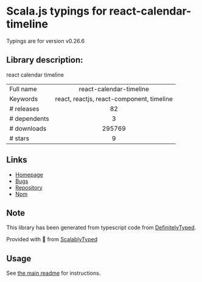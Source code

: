 
# Scala.js typings for react-calendar-timeline

Typings are for version v0.26.6

## Library description:
react calendar timeline

|                    |                 |
| ------------------ | :-------------: |
| Full name          | react-calendar-timeline |
| Keywords           | react, reactjs, react-component, timeline |
| # releases         | 82 |
| # dependents       | 3 |
| # downloads        | 295769 |
| # stars            | 9 |

## Links
- [Homepage](https://github.com/namespace-ee/react-calendar-timeline)
- [Bugs](https://github.com/namespace-ee/react-calendar-timeline/issues)
- [Repository](https://github.com/namespace-ee/react-calendar-timeline)
- [Npm](https://www.npmjs.com/package/react-calendar-timeline)
    


## Note
This library has been generated from typescript code from [DefinitelyTyped](https://definitelytyped.org).

Provided with :purple_heart: from [ScalablyTyped](https://github.com/oyvindberg/ScalablyTyped)

## Usage
See [the main readme](../../readme.md) for instructions.


